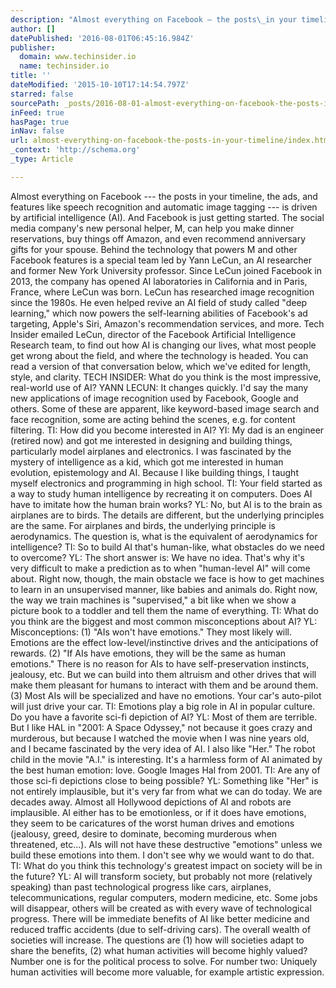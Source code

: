 ```yaml
---
description: "Almost everything on Facebook — the posts\_in your timeline, the ads, and features like speech recognition and automatic image tagging — is driven by artificial "
author: []
datePublished: '2016-08-01T06:45:16.984Z'
publisher:
  domain: www.techinsider.io
  name: techinsider.io
title: ''
dateModified: '2015-10-10T17:14:54.797Z'
starred: false
sourcePath: _posts/2016-08-01-almost-everything-on-facebook-the-posts-in-your-timeline.md
inFeed: true
hasPage: true
inNav: false
url: almost-everything-on-facebook-the-posts-in-your-timeline/index.html
_context: 'http://schema.org'
_type: Article

---
```

Almost everything on Facebook --- the posts in your timeline, the ads, and features like speech recognition and automatic image tagging --- is driven by artificial intelligence (AI). And Facebook is just getting started. The social media company's new personal helper, M, can help you make dinner reservations, buy things off Amazon, and even recommend anniversary gifts for your spouse. Behind the technology that powers M and other Facebook features is a special team led by Yann LeCun, an AI researcher and former New York University professor. Since LeCun joined Facebook in 2013, the company has opened AI laboratories in California and in Paris, France, where LeCun was born. LeCun has researched image recognition since the 1980s. He even helped revive an AI field of study called "deep learning," which now powers the self-learning abilities of Facebook's ad targeting, Apple's Siri, Amazon's recommendation services, and more. Tech Insider emailed LeCun, director of the Facebook Artificial Intelligence Research team, to find out how AI is changing our lives, what most people get wrong about the field, and where the technology is headed. You can read a version of that conversation below, which we've edited for length, style, and clarity. TECH INSIDER: What do you think is the most impressive, real-world use of AI? YANN LECUN: It changes quickly. I'd say the many new applications of image recognition used by Facebook, Google and others. Some of these are apparent, like keyword-based image search and face recognition, some are acting behind the scenes, e.g. for content filtering. TI: How did you become interested in AI? YI: My dad is an engineer (retired now) and got me interested in designing and building things, particularly model airplanes and electronics. I was fascinated by the mystery of intelligence as a kid, which got me interested in human evolution, epistemology and AI. Because I like building things, I taught myself electronics and programming in high school. TI: Your field started as a way to study human intelligence by recreating it on computers. Does AI have to imitate how the human brain works? YL: No, but AI is to the brain as airplanes are to birds. The details are different, but the underlying principles are the same. For airplanes and birds, the underlying principle is aerodynamics. The question is, what is the equivalent of aerodynamics for intelligence? TI: So to build AI that's human-like, what obstacles do we need to overcome? YL: The short answer is: We have no idea. That's why it's very difficult to make a prediction as to when "human-level AI" will come about. Right now, though, the main obstacle we face is how to get machines to learn in an unsupervised manner, like babies and animals do. Right now, the way we train machines is "supervised," a bit like when we show a picture book to a toddler and tell them the name of everything. TI: What do you think are the biggest and most common misconceptions about AI? YL: Misconceptions: (1) "AIs won't have emotions." They most likely will. Emotions are the effect low-level/instinctive drives and the anticipations of rewards. (2) "If AIs have emotions, they will be the same as human emotions." There is no reason for AIs to have self-preservation instincts, jealousy, etc. But we can build into them altruism and other drives that will make them pleasant for humans to interact with them and be around them. (3) Most AIs will be specialized and have no emotions. Your car's auto-pilot will just drive your car. TI: Emotions play a big role in AI in popular culture. Do you have a favorite sci-fi depiction of AI? YL: Most of them are terrible. But I like HAL in "2001: A Space Odyssey," not because it goes crazy and murderous, but because I watched the movie when I was nine years old, and I became fascinated by the very idea of AI. I also like "Her." The robot child in the movie "A.I." is interesting. It's a harmless form of AI animated by the best human emotion: love. Google Images Hal from 2001\. TI: Are any of those sci-fi depictions close to being possible? YL: Something like "Her" is not entirely implausible, but it's very far from what we can do today. We are decades away. Almost all Hollywood depictions of AI and robots are implausible. AI either has to be emotionless, or if it does have emotions, they seem to be caricatures of the worst human drives and emotions (jealousy, greed, desire to dominate, becoming murderous when threatened, etc...). AIs will not have these destructive "emotions" unless we build these emotions into them. I don't see why we would want to do that. TI: What do you think this technology's greatest impact on society will be in the future? YL: AI will transform society, but probably not more (relatively speaking) than past technological progress like cars, airplanes, telecommunications, regular computers, modern medicine, etc. Some jobs will disappear, others will be created as with every wave of technological progress. There will be immediate benefits of AI like better medicine and reduced traffic accidents (due to self-driving cars). The overall wealth of societies will increase. The questions are (1) how will societies adapt to share the benefits, (2) what human activities will become highly valued? Number one is for the political process to solve. For number two: Uniquely human activities will become more valuable, for example artistic expression.